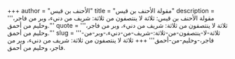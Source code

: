 +++
author = "الأحنف بن قيس"
title = "مقولة الأحنف بن قيس"
description = '''مقولة الأحنف بن قيس: ثلاثة لا ينتصفون من ثلاثة: شريف من دنيء، وبر من فاجر، وحليم من أحمق.'''
quote = '''ثلاثة لا ينتصفون من ثلاثة: شريف من دنيء، وبر من فاجر، وحليم من أحمق.'''
slug = '''ثلاثة-لا-ينتصفون-من-ثلاثة:-شريف-من-دنيء،-وبر-من-فاجر،-وحليم-من-أحمق'''
+++
ثلاثة لا ينتصفون من ثلاثة: شريف من دنيء، وبر من فاجر، وحليم من أحمق.
